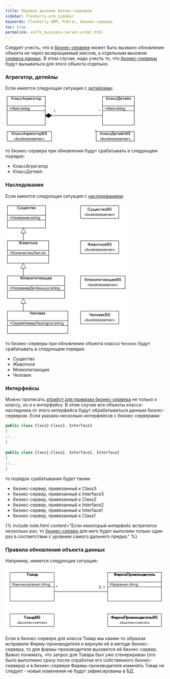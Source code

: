 ```yaml
---
title: Порядок вызовов бизнес-серверов
sidebar: flexberry-orm_sidebar
keywords: Flexberry ORM, Public, Бизнес-серверы
toc: true
permalink: en/fo_business-server-order.html
---
```


Следует учесть, что в [бизнес-сервере](fo_business-servers-wrapper-business-facade.html) может быть вызвано обновление объекта не через возвращаемый массив, а отдельным вызовом [сервиса данных](fo_data-service.html). В этом случае, надо учесть то, что [бизнес-серверы](fo_business-servers-wrapper-business-facade.html) будут вызываться для этого объекта отдельно.

### Агрегатор, детейлы

Если имеется следующая ситуация c [детейлами](fo_detail-associations-properties.html):

![](/images/pages/products/flexberry-orm/business-server-order/AgregatorDetailAtBS.png)

то бизнес-сервера при обновлении будут срабатывать в следующем порядке:

* КлассАгрегатор
* КлассДетейл

### Наследование

Если имеется следующая ситуация с [наследованием](fo_inheritance.html):

![](/images/pages/products/flexberry-orm/business-server-order/BSHierarchy.JPG)

то бизнес-серверы при обновлении объекта класса `Человек` будут срабатывать в следующем порядке: 

* Существо
* Животное
* Млекопитающее
* Человек

### Интерфейсы

Можно прописать [атрибут для привязки бизнес-сервера](fo_bs-example.html) не только к классу, но и к интерфейсу. В этом случае все объекты класса-наследника от этого интерфейса будут обрабатываться данным бизнес-сервером. Если указано несколько интерфейсов с бизнес-серверами: 

```cs
public class Class2:Class3, Interface3
{
//...
}

public class Class1:Class2, Interface1, Interface2
{
//...
}
```

то порядок срабатывания будет таким: 

* бизнес-сервер, привязанный к Class3
* бизнес-сервер, привязанный к Interface3
* бизнес-сервер, привязанный к Class2
* бизнес-сервер, привязанный к Interface2
* бизнес-сервер, привязанный к Interface1
* бизнес-сервер, привязанный к Class1

{% include note.html content="Если некоторый интерфейс встретится несколько раз, то [бизнес-сервер](fo_business-servers-wrapper-business-facade.html) для него будет выполнен только один раз в соответствии с уровнем самого дальнего предка." %}

### Правила обновления объекта данных

Например, имеется следующая ситуация:

![](/images/pages/products/flexberry-orm/business-server-order/BusinesServerMasters.GIF)

Если в бизнес-сервере для класса Товар мы каким-то образом исправили Фирму-производителя и вернули её в методе бизнес-сервера, то для фирмы-производителя вызовется её бизнес-сервер. Важно понимать, что запрос для Товара был уже сгенеририван (это было выполнено сразу после отработки его собственного бизнес-сервера) и в бизнес-сервере Фирмы-производителя изменять Товар не следует - новые изменения не будут зафиксированы в БД.

